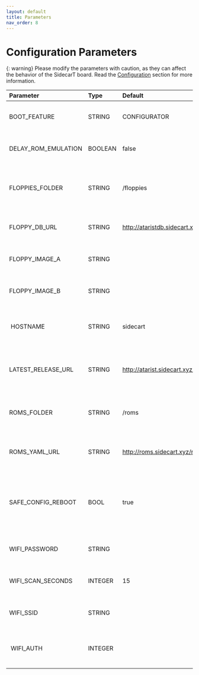 ```yaml
---
layout: default
title: Parameters
nav_order: 8
---
```


# Configuration Parameters

{: warning}
Please modify the parameters with caution, as they can affect the behavior of the SidecarT board. Read the [Configuration](/configuration) section for more information.

| Parameter  | Type      | Default | Description                               | Released |
|:-----------|:----------|:--------|:------------------------------------------|:---------|
| BOOT_FEATURE | STRING     | CONFIGURATOR | Firmware mode to start after SidecarT reboot   | v0.0.1 |
| DELAY_ROM_EMULATION | BOOLEAN     | false | Enable or disable Delay/Ripper mode   | v0.0.9 |
| FLOPPIES_FOLDER | STRING     | /floppies | The folder where the SidecarT will find the Floppy images   | v0.0.10 |
| FLOPPY_DB_URL | STRING | http://ataristdb.sidecart.xyz | The URL of the Atari ST floppy database | v0.0.11 |
| FLOPPY_IMAGE_A | STRING     |  | File with the floppy image to emulate in drive A   | v0.0.10 |
| FLOPPY_IMAGE_B | STRING     |  | File with the floppy image to emulate in drive B   |  |
| HOSTNAME | STRING | sidecart | The hostname of the SidecarT in the TCP/IP network | v0.0.1 |
| LATEST_RELEASE_URL | STRING |http://atarist.sidecart.xyz/version.txt | The URL of the file with the latest SidecarT release version | v0.0.1 |
| ROMS_FOLDER | STRING | /roms | The folder where the SidecarT will find the ROM images | v0.0.1 |
| ROMS_YAML_URL | STRING | http://roms.sidecart.xyz/roms.json | The URL of the JSON file with the ROMs information | v0.0.1 |
| SAFE_CONFIG_REBOOT | BOOL | true | If true, the SidecarT will reboot after a computer power cycle, otherwise it will reboot immediately | v0.0.9 |
| WIFI_PASSWORD | STRING |  | The password of the WiFi network to connect to | v0.0.1 |
| WIFI_SCAN_SECONDS | INTEGER | 15 | The number of seconds to scan for WiFi networks | v0.0.1 |
| WIFI_SSID | STRING |  | The SSID of the WiFi network to connect to | v0.0.1 |
| WIFI_AUTH | INTEGER |  | The authentication type of the WiFi network to connect to | v0.0.1 |

